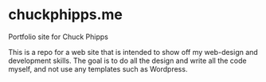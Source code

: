 # chuckphipps.me
Portfolio site for Chuck Phipps

This is a repo for a web site that is intended to show off my web-design and development skills. The goal is to do all the design and write all the code myself, and not use any templates such as Wordpress.  
